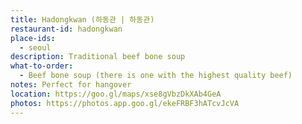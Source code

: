 ```yaml
---
title: Hadongkwan (하동관 | 하동관)
restaurant-id: hadongkwan
place-ids:
  - seoul
description: Traditional beef bone soup
what-to-order:
  - Beef bone soup (there is one with the highest quality beef)
notes: Perfect for hangover
location: https://goo.gl/maps/xse8gVbzDkXAb4GeA
photos: https://photos.app.goo.gl/ekeFRBF3hATcvJcVA
---
```

